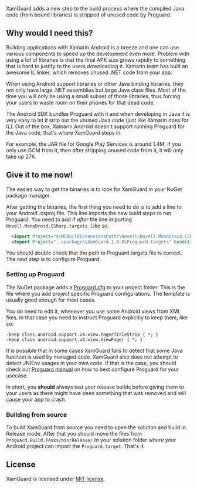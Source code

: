 XamGuard adds a new step to the build process where the compiled Java code (from bound libraries) is stripped of unused code by Proguard.


## Why would I need this?

Building applications with Xamarin.Android is a breeze and one can use various components to speed up the development even more. Problem with using a lot of libraries is that the final APK size grows rapidly to something that is hard to justify to the users downloading it. Xamarin team has built an awesome IL linker, which removes unused .NET code from your app.

When using Android support libraries or other Java binding libraries, they not only have large .NET assemblies but large Java class files. Most of the time you will only be using a small subset of those libraries, thus forcing your users to waste room on their phones for that dead code.

The Android SDK bundles Proguard with it and when developing in Java it is very easy to let it strip out the unused Java code (just like Xamarin does for IL). Out of the box, Xamarin.Android doesn't support running Proguard for the Java code, that's where XamGuard steps in.

For example, the JAR file for Google Play Services is around 1.4M. If you only use GCM from it, then after stripping unused code from it, it will only take up 27K.


## Give it to me now!

The easies way to get the binaries is to look for XamGuard in your NuGet package manager.

After getting the binaries, the first thing you need to do is to add a line to your Android .csproj file. This line imports the new build steps to run Proguard. You need to add if _after_ the line importing `Novell.MonoDroid.CSharp.targets`. Like so:

```xml
  <Import Project="$(MSBuildExtensionsPath)\Novell\Novell.MonoDroid.CSharp.targets" />
  <Import Project="..\packages\XamGuard.1.0.0\Proguard.targets" Condition="'$(Configuration)' != 'Debug'" />
```

You should double check that the path to Proguard.targets file is correct. The next step is to configure Proguard.


### Setting up Proguard

The NuGet package adds a [Proguard.cfg](https://github.com/roosmaa/XamGuard/blob/master/NuGet/Proguard.cfg) to your project folder. This is the file where you add project specific Proguard configurations. The template is usually good enough for most cases.

You do need to edit it, whenever you use some Android views from XML files. In that case you need to instruct Proguard explicitly to keep them, like so:

```
-keep class android.support.v4.view.PagerTitleStrip { *; }
-keep class android.support.v4.view.ViewPager { *; }
```

It is possible that in some cases XamGuard fails to detect that some Java function is used by managed code. XamGuard also does not attempt to detect JNIEnv usages in your own code. If that is the case, you should check out [Proguard manual](http://proguard.sourceforge.net/index.html#manual/index.html) on how to best configure Proguard for your usecase.

In short, you **should** always test your release builds before giving them to your users as there might have been something that was removed and will cause your app to crash.


### Building from source

To build XamGuard from source you need to open the solution and build in Release mode. After that you should move the files from `Proguard.Build.Tasks/bin/Release/` to your solution folder where your Android project can import the `Proguard.target`. That's it.


## License

XamGuard is licensed under [MIT license](https://github.com/roosmaa/XamGuard/blob/master/LICENSE).